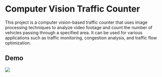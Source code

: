 # Computer Vision Traffic Counter

This project is a computer vision-based traffic counter that uses image processing techniques to analyze video footage and count the number of vehicles passing through a specified area. It can be used for various applications such as traffic monitoring, congestion analysis, and traffic flow optimization.

## Demo
![](cv-traffic-counter/blob/main/tracking_counting_video.gif)
